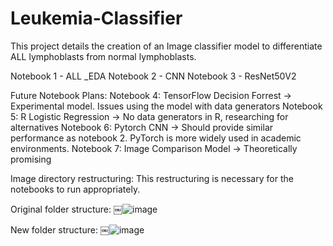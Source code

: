 # Leukemia-Classifier

This project details the creation of an Image classifier model to differentiate ALL lymphoblasts from normal lymphoblasts.

Notebook 1 - ALL _EDA
Notebook 2 - CNN
Notebook 3 - ResNet50V2

Future Notebook Plans:
Notebook 4: TensorFlow Decision Forrest -> Experimental model. Issues using the model with data generators
Notebook 5: R Logistic Regression -> No data generators in R, researching for alternatives
Notebook 6: Pytorch CNN -> Should provide similar performance as notebook 2. PyTorch is more widely used in academic environments.
Notebook 7: Image Comparison Model -> Theoretically promising

Image directory restructuring: This restructuring is necessary for the notebooks to run appropriately.

Original folder structure:
￼![image](https://user-images.githubusercontent.com/66500101/180628045-6476cd6b-3dc9-4e68-b585-3407d8865e1c.png)

New folder structure:
￼![image](https://user-images.githubusercontent.com/66500101/180628055-095d6915-c756-48dd-918a-13755a2fe135.png)
